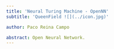 ```yaml
---
title: 'Neural Turing Machine - OpenNN'
subtitle: 'QueenField ![](../icon.jpg)'

author: Paco Reina Campo

abstract: Open Neural Network.
---
```

